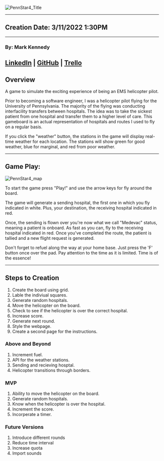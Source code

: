 ![PennStar4_Title](https://user-images.githubusercontent.com/62405537/156926460-98a5d0db-b513-4f5a-a999-6607ae753e11.png)

---

## Creation Date: 3/11/2022 1:30PM

---

### By: Mark Kennedy

## [LinkedIn](https://www.linkedin.com/in/kennedymark680/) | [GitHub](https://github.com/kennedymark680/) | [Trello](https://trello.com/b/jEveFk44/pennstar4)

## Overview

A game to simulate the exciting experience of being an EMS helicopter pilot.

Prior to becoming a software engineer, I was a helicopter pilot flying for the University of Pennsylvania. The majority of the flying was conducting interfacility transfers between hospitals. The idea was to take the sickest patient from one hospital and transfer them to a higher level of care. This gameboard is an actual representation of hospitals and routes I used to fly on a regular basis.

If you click the "weather" button, the stations in the game will display real-time weather for each location. The stations will show green for good weather, blue for marginal, and red from poor weather.

---

## Game Play:

![PennStar4_map](https://user-images.githubusercontent.com/62405537/156926281-c0776728-51ab-48f0-b0fe-3d80e4fdcf4e.png)

To start the game press "Play!" and use the arrow keys for fly around the board.

The game will generate a sending hospital, the first one in which you fly indicated in white. Plus, your destination, the receiving hospital indicated in red.

Once, the sending is flown over you're now what we call "Medevac" status, meaning a patient is onboard. As fast as you can, fly to the receiving hospital indicated in red. Once you've completed the route, the patient is tallied and a new flight request is generated.

Don't forget to refuel along the way at your home base. Just press the 'F' button once over the pad. Pay attention to the time as it is limited. Time is of the essence!

---

## Steps to Creation

1. Create the board using grid.
2. Lable the indiviual squares.
3. Generate random hospitals.
4. Move the helicopter on the board.
5. Check to see if the helicopter is over the correct hospital.
6. Increase score.
7. Generate next round.
8. Style the webpage.
9. Create a second page for the instructions.

### Above and Beyond

1. Increment fuel.
2. API for the weather stations.
3. Sending and recieving hosptal.
4. Helicopter transitions through borders.

### MVP

1. Ability to move the helicopter on the board.
2. Generate random hospitals.
3. Know when the helicopter is over the hospital.
4. Increment the score.
5. Incorperate a timer.

### Future Versions

1. Introduce different rounds
2. Reduce time interval
3. Increase quota
4. Import sounds
